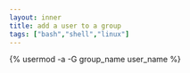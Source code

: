 ```yaml
---
layout: inner
title: add a user to a group
tags: ["bash","shell","linux"]
---
```

{% usermod -a -G group_name user_name %}
